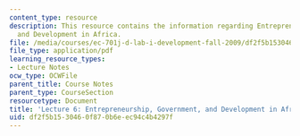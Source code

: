 ```yaml
---
content_type: resource
description: This resource contains the information regarding Entrepreneurship, Government,
  and Development in Africa.
file: /media/courses/ec-701j-d-lab-i-development-fall-2009/df2f5b1530460f870b6eec94c4b4297f_MITEC_701JF09_lec06_nb.pdf
file_type: application/pdf
learning_resource_types:
- Lecture Notes
ocw_type: OCWFile
parent_title: Course Notes
parent_type: CourseSection
resourcetype: Document
title: 'Lecture 6: Entrepreneurship, Government, and Development in Africa'
uid: df2f5b15-3046-0f87-0b6e-ec94c4b4297f
---
```

